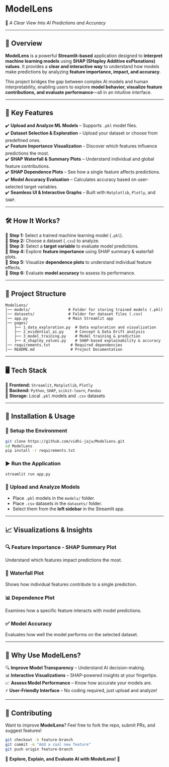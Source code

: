 # **ModelLens**  
🚀 *A Clear View Into AI Predictions and Accuracy*  

---  

## 📌 **Overview**  
**ModelLens** is a powerful **Streamlit-based** application designed to **interpret machine learning models** using **SHAP (SHapley Additive exPlanations) values**. It provides a **clear and interactive way** to understand how models make predictions by analyzing **feature importance, impact, and accuracy**.  

This project bridges the gap between complex AI models and human interpretability, enabling users to explore **model behavior, visualize feature contributions, and evaluate performance**—all in an intuitive interface.  

---  

## 🎯 **Key Features**  

✔️ **Upload and Analyze ML Models** – Supports `.pkl` model files.  
✔️ **Dataset Selection & Exploration** – Upload your dataset or choose from predefined ones.  
✔️ **Feature Importance Visualization** – Discover which features influence predictions the most.  
✔️ **SHAP Waterfall & Summary Plots** – Understand individual and global feature contributions.  
✔️ **SHAP Dependence Plots** – See how a single feature affects predictions.  
✔️ **Model Accuracy Evaluation** – Calculates accuracy based on user-selected target variables.  
✔️ **Seamless UI & Interactive Graphs** – Built with `Matplotlib`, `Plotly`, and `SHAP`.  

---

## 🛠️ **How It Works?**  

🔹 **Step 1:** Select a trained machine learning model (`.pkl`).  
🔹 **Step 2:** Choose a dataset (`.csv`) to analyze.  
🔹 **Step 3:** Select a **target variable** to evaluate model predictions.  
🔹 **Step 4:** Explore **feature importance** using SHAP summary & waterfall plots.  
🔹 **Step 5:** Visualize **dependence plots** to understand individual feature effects.  
🔹 **Step 6:** Evaluate **model accuracy** to assess its performance.  

---

## 📂 **Project Structure**  

```
ModelLens/
│── models/                 # Folder for storing trained models (.pkl)
│── datasets/               # Folder for dataset files (.csv)
│── app.py                  # Main Streamlit app
│── pages/
│   ├── 1_data_exploration.py  # Data exploration and visualization
│   ├── 2_evidential_ai.py     # Concept & Data Drift analysis
│   ├── 3_model_training.py    # Model training & prediction
│   ├── 4_shapley_values.py    # SHAP-based explainability & accuracy
│── requirements.txt         # Required dependencies
│── README.md                # Project Documentation
```

---

## 🖥️ **Tech Stack**  

🔹 **Frontend:** `Streamlit`, `Matplotlib`, `Plotly`  
🔹 **Backend:** `Python`, `SHAP`, `scikit-learn`, `Pandas`  
🔹 **Storage:** Local `.pkl` models and `.csv` datasets  

---

## 🚀 **Installation & Usage**  

### 🔧 **Setup the Environment**  
```bash
git clone https://github.com/vidhi-jaju/ModelLens.git
cd ModelLens
pip install -r requirements.txt
```

### ▶ **Run the Application**  
```bash
streamlit run app.py
```

### 📝 **Upload and Analyze Models**  
- Place `.pkl` models in the `models/` folder.  
- Place `.csv` datasets in the `datasets/` folder.  
- Select them from the **left sidebar** in the Streamlit app.  

---

## 📈 **Visualizations & Insights**  

### 🔍 **Feature Importance - SHAP Summary Plot**  
Understand which features impact predictions the most.  

### 🔹 **Waterfall Plot**  
Shows how individual features contribute to a single prediction.  

### 📊 **Dependence Plot**  
Examines how a specific feature interacts with model predictions.  

### ✅ **Model Accuracy**  
Evaluates how well the model performs on the selected dataset.  

---

## 🤖 **Why Use ModelLens?**  

🔍 **Improve Model Transparency** – Understand AI decision-making.  
📊 **Interactive Visualizations** – SHAP-powered insights at your fingertips.  
📈 **Assess Model Performance** – Know how accurate your models are.  
⚡ **User-Friendly Interface** – No coding required, just upload and analyze!  

---

## 🤝 **Contributing**  
Want to improve **ModelLens**? Feel free to fork the repo, submit PRs, and suggest features!  

```bash
git checkout -b feature-branch
git commit -m "Add a cool new feature"
git push origin feature-branch
```

🚀 **Explore, Explain, and Evaluate AI with ModelLens!** 🎯

